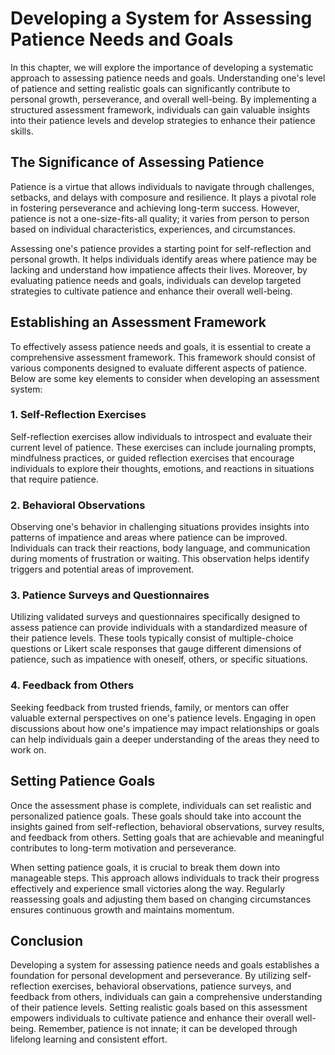Developing a System for Assessing Patience Needs and Goals
=====================================================================

In this chapter, we will explore the importance of developing a systematic approach to assessing patience needs and goals. Understanding one's level of patience and setting realistic goals can significantly contribute to personal growth, perseverance, and overall well-being. By implementing a structured assessment framework, individuals can gain valuable insights into their patience levels and develop strategies to enhance their patience skills.

The Significance of Assessing Patience
--------------------------------------

Patience is a virtue that allows individuals to navigate through challenges, setbacks, and delays with composure and resilience. It plays a pivotal role in fostering perseverance and achieving long-term success. However, patience is not a one-size-fits-all quality; it varies from person to person based on individual characteristics, experiences, and circumstances.

Assessing one's patience provides a starting point for self-reflection and personal growth. It helps individuals identify areas where patience may be lacking and understand how impatience affects their lives. Moreover, by evaluating patience needs and goals, individuals can develop targeted strategies to cultivate patience and enhance their overall well-being.

Establishing an Assessment Framework
------------------------------------

To effectively assess patience needs and goals, it is essential to create a comprehensive assessment framework. This framework should consist of various components designed to evaluate different aspects of patience. Below are some key elements to consider when developing an assessment system:

### 1. Self-Reflection Exercises

Self-reflection exercises allow individuals to introspect and evaluate their current level of patience. These exercises can include journaling prompts, mindfulness practices, or guided reflection exercises that encourage individuals to explore their thoughts, emotions, and reactions in situations that require patience.

### 2. Behavioral Observations

Observing one's behavior in challenging situations provides insights into patterns of impatience and areas where patience can be improved. Individuals can track their reactions, body language, and communication during moments of frustration or waiting. This observation helps identify triggers and potential areas of improvement.

### 3. Patience Surveys and Questionnaires

Utilizing validated surveys and questionnaires specifically designed to assess patience can provide individuals with a standardized measure of their patience levels. These tools typically consist of multiple-choice questions or Likert scale responses that gauge different dimensions of patience, such as impatience with oneself, others, or specific situations.

### 4. Feedback from Others

Seeking feedback from trusted friends, family, or mentors can offer valuable external perspectives on one's patience levels. Engaging in open discussions about how one's impatience may impact relationships or goals can help individuals gain a deeper understanding of the areas they need to work on.

Setting Patience Goals
----------------------

Once the assessment phase is complete, individuals can set realistic and personalized patience goals. These goals should take into account the insights gained from self-reflection, behavioral observations, survey results, and feedback from others. Setting goals that are achievable and meaningful contributes to long-term motivation and perseverance.

When setting patience goals, it is crucial to break them down into manageable steps. This approach allows individuals to track their progress effectively and experience small victories along the way. Regularly reassessing goals and adjusting them based on changing circumstances ensures continuous growth and maintains momentum.

Conclusion
----------

Developing a system for assessing patience needs and goals establishes a foundation for personal development and perseverance. By utilizing self-reflection exercises, behavioral observations, patience surveys, and feedback from others, individuals can gain a comprehensive understanding of their patience levels. Setting realistic goals based on this assessment empowers individuals to cultivate patience and enhance their overall well-being. Remember, patience is not innate; it can be developed through lifelong learning and consistent effort.
